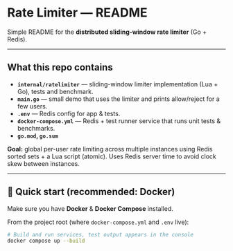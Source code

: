 # Rate Limiter — README

Simple README for the **distributed sliding-window rate limiter** (Go + Redis).

---

## What this repo contains

- **`internal/ratelimiter`** — sliding-window limiter implementation (Lua + Go), tests and benchmark.
- **`main.go`** — small demo that uses the limiter and prints allow/reject for a few users.
- **`.env`** — Redis config for app & tests.
- **`docker-compose.yml`** — Redis + test runner service that runs unit tests & benchmarks.
- **`go.mod`, `go.sum`**

**Goal:** global per-user rate limiting across multiple instances using Redis sorted sets + a Lua script (atomic).
Uses Redis server time to avoid clock skew between instances.

---

## 🚀 Quick start (recommended: Docker)

Make sure you have **Docker** & **Docker Compose** installed.

From the project root (where `docker-compose.yml` and `.env` live):

```bash
# Build and run services, test output appears in the console
docker compose up --build
